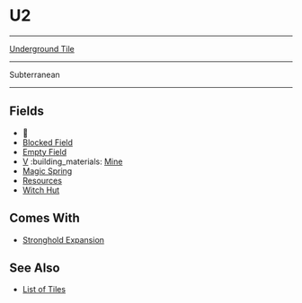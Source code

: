 # U2

___
[Underground Tile](../keywords/underground_tile.md)
___
Subterranean
___


## Fields

- 🚧
- [Blocked Field](../keywords/blocked_field.md)
- [Empty Field](../keywords/empty_field.md)
- [Ⅴ](../difficulties.md) :building_materials: [Mine](../fields/mine.md)
- [Magic Spring](../fields/magic_spring.md)
- [Resources](../fields/resources.md)
- [Witch Hut](../fields/witch_hut.md)


## Comes With

- [Stronghold Expansion](../content/stronghold_expansion.md)


## See Also

- [List of Tiles](index.md)
